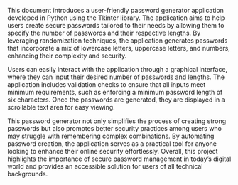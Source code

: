 This document introduces a user-friendly password generator application developed in Python using the Tkinter library. The application aims to help users create secure passwords tailored to their needs by allowing them to specify the number of passwords and their respective lengths. By leveraging randomization techniques, the application generates passwords that incorporate a mix of lowercase letters, uppercase letters, and numbers, enhancing their complexity and security.

Users can easily interact with the application through a graphical interface, where they can input their desired number of passwords and lengths. The application includes validation checks to ensure that all inputs meet minimum requirements, such as enforcing a minimum password length of six characters. Once the passwords are generated, they are displayed in a scrollable text area for easy viewing.

This password generator not only simplifies the process of creating strong passwords but also promotes better security practices among users who may struggle with remembering complex combinations. By automating password creation, the application serves as a practical tool for anyone looking to enhance their online security effortlessly. Overall, this project highlights the importance of secure password management in today’s digital world and provides an accessible solution for users of all technical backgrounds.
